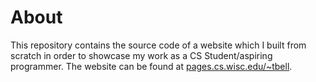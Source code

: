 # About
This repository contains the source code of a website which I built from scratch in order to showcase my work as a CS Student/aspiring programmer. The website can be found at [pages.cs.wisc.edu/~tbell](pages.cs.wisc.edu/~tbell). 
